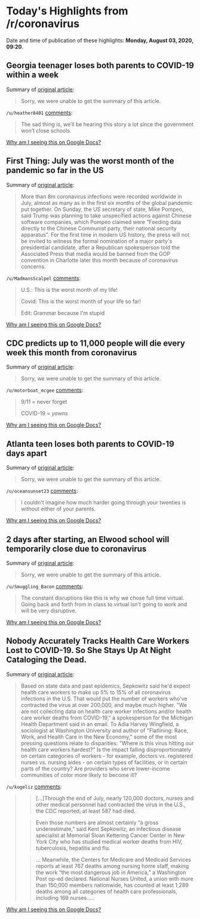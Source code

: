 # Today's Highlights from /r/coronavirus

Date and time of publication of these highlights: **Monday, August 03, 2020, 09:20**.

## Georgia teenager loses both parents to COVID-19 within a week

Summary of [original article](https://abcnews.go.com/Health/georgia-teenager-loses-parents-covid-19-week/story?id=72133825):

> Sorry, we were unable to get the summary of this article.

`/u/heather8401` [comments](https://www.reddit.com/r/Coronavirus/comments/i2uu30/georgia_teenager_loses_both_parents_to_covid19/):

> The sad thing is, we’ll be hearing this story a lot since the government won’t close schools.

[Why am I seeing this on Google Docs?](https://docs.google.com/document/d/1Dc6We63vOXIZsc0op-Bt4abqkYjXzOigalQqFxmvvbM/edit?usp=sharing)

## First Thing: July was the worst month of the pandemic so far in the US

Summary of [original article](https://www.theguardian.com/us-news/2020/aug/03/first-thing-july-worst-month-of-pandemic-so-far-in-the-us):

> More than 8m coronavirus infections were recorded worldwide in July, almost as many as in the first six months of the global pandemic put together. On Sunday, the US secretary of state, Mike Pompeo, said Trump was planning to take unspecified actions against Chinese software companies, which Pompeo claimed were "Feeding data directly to the Chinese Communist party, their national security apparatus". For the first time in modern US history, the press will not be invited to witness the formal nomination of a major party's presidential candidate, after a Republican spokesperson told the Associated Press that media would be banned from the GOP convention in Charlotte later this month because of coronavirus concerns.

`/u/MadmansScalpel` [comments](https://www.reddit.com/r/Coronavirus/comments/i2v4ia/first_thing_july_was_the_worst_month_of_the/):

> U.S.: This is the worst month of my life!
> 
> Covid: This is the worst month of your life so far!
> 
> Edit: Grammar because I'm stupid

[Why am I seeing this on Google Docs?](https://docs.google.com/document/d/1Dc6We63vOXIZsc0op-Bt4abqkYjXzOigalQqFxmvvbM/edit?usp=sharing)

## CDC predicts up to 11,000 people will die every week this month from coronavirus

Summary of [original article](https://www.cbsnews.com/video/cdc-predicts-up-to-11000-people-will-die-every-week-this-month-from-coronavirus/):

> Sorry, we were unable to get the summary of this article.

`/u/motorboat_mcgee` [comments](https://www.reddit.com/r/Coronavirus/comments/i2n9ve/cdc_predicts_up_to_11000_people_will_die_every/):

> 9/11 = never forget
> 
> COVID-19 = *yawns*

[Why am I seeing this on Google Docs?](https://docs.google.com/document/d/1Dc6We63vOXIZsc0op-Bt4abqkYjXzOigalQqFxmvvbM/edit?usp=sharing)

## Atlanta teen loses both parents to COVID-19 days apart

Summary of [original article](https://www.kxan.com/news/atlanta-teen-loses-both-parents-to-covid-19-days-apart/):

> Sorry, we were unable to get the summary of this article.

`/u/oceansunset23` [comments](https://www.reddit.com/r/Coronavirus/comments/i2tgm3/atlanta_teen_loses_both_parents_to_covid19_days/):

>  I couldn't imagine how much harder going through your twenties is without either of your parents.

[Why am I seeing this on Google Docs?](https://docs.google.com/document/d/1Dc6We63vOXIZsc0op-Bt4abqkYjXzOigalQqFxmvvbM/edit?usp=sharing)

## 2 days after starting, an Elwood school will temporarily close due to coronavirus

Summary of [original article](https://www.indystar.com/story/news/education/2020/08/02/elwood-junior-senior-high-school-closing-due-coronavirus/5568721002/):

> Sorry, we were unable to get the summary of this article.

`/u/Smuggling_Bacon` [comments](https://www.reddit.com/r/Coronavirus/comments/i2u95r/2_days_after_starting_an_elwood_school_will/):

> The constant disruptions like this is why we chose full time virtual.   Going back and forth from in class to virtual isn't going to work and will be very disruptive.

[Why am I seeing this on Google Docs?](https://docs.google.com/document/d/1Dc6We63vOXIZsc0op-Bt4abqkYjXzOigalQqFxmvvbM/edit?usp=sharing)

## Nobody Accurately Tracks Health Care Workers Lost to COVID-19. So She Stays Up At Night Cataloging the Dead.

Summary of [original article](https://www.propublica.org/article/nobody-accurately-tracks-health-care-workers-lost-to-covid-19-so-she-stays-up-at-night-cataloging-the-dead):

> Based on state data and past epidemics, Sepkowitz said he'd expect health care workers to make up 5% to 15% of all coronavirus infections in the U.S. That would put the number of workers who've contracted the virus at over 200,000, and maybe much higher. "We are not collecting data on health care worker infections and/or health care worker deaths from COVID-19," a spokesperson for the Michigan Health Department said in an email. To Adia Harvey Wingfield, a sociologist at Washington University and author of "Flatlining: Race, Work, and Health Care in the New Economy," some of the most pressing questions relate to disparities: "Where is this virus hitting our health care workers hardest?" Is the impact falling disproportionately on certain categories of workers - for example, doctors vs. registered nurses vs. nursing aides - on certain types of facilities, or in certain parts of the country? Are providers who serve lower-income communities of color more likely to become ill?

`/u/kogeliz` [comments](https://www.reddit.com/r/Coronavirus/comments/i2thkv/nobody_accurately_tracks_health_care_workers_lost/):

> >[...]Through the end of July, nearly 120,000 doctors, nurses and other medical personnel had contracted the virus in the U.S., the CDC reported; at least 587 had died.
> 
> >Even those numbers are almost certainly “a gross underestimate,” said Kent Sepkowitz, an infectious disease specialist at Memorial Sloan Kettering Cancer Center in New York City who has studied medical worker deaths from HIV, tuberculosis, hepatitis and flu.    
>     
> >... Meanwhile, the Centers for Medicare and Medicaid Services reports at least 767 deaths among nursing home staff, making the work “the most dangerous job in America,” a Washington Post op-ed declared. National Nurses United, a union with more than 150,000 members nationwide, has counted at least 1,289 deaths among all categories of health care professionals, including 169 nurses.....

[Why am I seeing this on Google Docs?](https://docs.google.com/document/d/1Dc6We63vOXIZsc0op-Bt4abqkYjXzOigalQqFxmvvbM/edit?usp=sharing)

